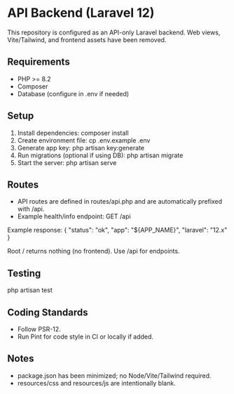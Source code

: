 # API Backend (Laravel 12)

This repository is configured as an API-only Laravel backend. Web views, Vite/Tailwind, and frontend assets have been removed.

## Requirements
- PHP >= 8.2
- Composer
- Database (configure in .env if needed)

## Setup
1. Install dependencies:
   composer install
2. Create environment file:
   cp .env.example .env
3. Generate app key:
   php artisan key:generate
4. Run migrations (optional if using DB):
   php artisan migrate
5. Start the server:
   php artisan serve

## Routes
- API routes are defined in routes/api.php and are automatically prefixed with /api.
- Example health/info endpoint:
  GET /api

Example response:
{
  "status": "ok",
  "app": "${APP_NAME}",
  "laravel": "12.x"
}

Root / returns nothing (no frontend). Use /api for endpoints.

## Testing
php artisan test

## Coding Standards
- Follow PSR-12.
- Run Pint for code style in CI or locally if added.

## Notes
- package.json has been minimized; no Node/Vite/Tailwind required.
- resources/css and resources/js are intentionally blank.
